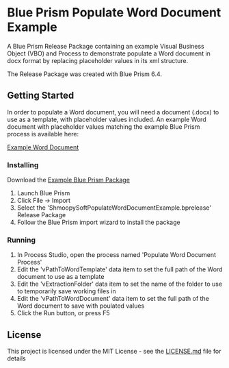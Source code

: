 # Blue Prism Populate Word Document Example

A Blue Prism Release Package containing an example Visual Business Object (VBO) and Process to demonstrate populate a Word document in docx format by replacing placeholder values in its xml structure.

The Release Package was created with Blue Prism 6.4.

## Getting Started

In order to populate a Word document, you will need a document (.docx) to use as a template, with placeholder values included. An example Word document with placeholder values matching the example Blue Prism process is available here: 

[Example Word Document](DocumentTemplate.docx)

### Installing

Download the [Example Blue Prism Package](ShmoopySoftPopulateWordDocumentExample.bprelease)

1. Launch Blue Prism
2. Click File -> Import
3. Select the 'ShmoopySoftPopulateWordDocumentExample.bprelease' Release Package
4. Follow the Blue Prism import wizard to install the package

### Running

1. In Process Studio, open the process named 'Populate Word Document Process'
2. Edit the 'vPathToWordTemplate' data item to set the full path of the Word document to use as a template
3. Edit the 'vExtractionFolder' data item to set the name of the folder to use to temporarily save working files in
4. Edit the 'vPathToWordDocument' data item to set the full path of the Word document to save with poulated values
5. Click the Run button, or press F5

## License

This project is licensed under the MIT License - see the [LICENSE.md](LICENSE.md) file for details
